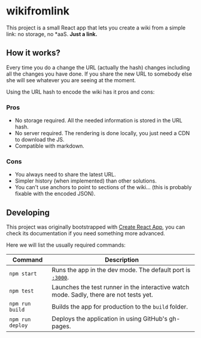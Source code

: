 # wikifromlink

This project is a small React app that lets you create a wiki from a simple link: no storage, no *aaS. **Just a link.**

## How it works?

Every time you do a change the URL (actually the hash) changes including all the changes you have done. If you share the new URL to somebody else she will see whatever you are seeing at the moment.

Using the URL hash to encode the wiki has it pros and cons:

### Pros

- No storage required. All the needed information is stored in the URL hash.
- No server required. The rendering is done locally, you just need a CDN to download the JS.
- Compatible with markdown.

### Cons

- You always need to share the latest URL.
- Simpler history (when implemented) than other solutions.
- You can't use anchors to point to sections of the wiki... (this is probably fixable with the encoded JSON).

## Developing

This project was originally bootstrapped with [Create React App](https://github.com/facebook/create-react-app), you can check its documentation if you need something more advanced.

Here we will list the usually required commands:

| Command          | Description |
|------------------|-------------|
| `npm start`      | Runs the app in the dev mode. The default port is [`:3000`](http://localhost:3000). |
| `npm test`       | Launches the test runner in the interactive watch mode. Sadly, there are not tests yet. |
| `npm run build`  | Builds the app for production to the `build` folder. |
| `npm run deploy` | Deploys the application in using GitHub's gh-pages. |